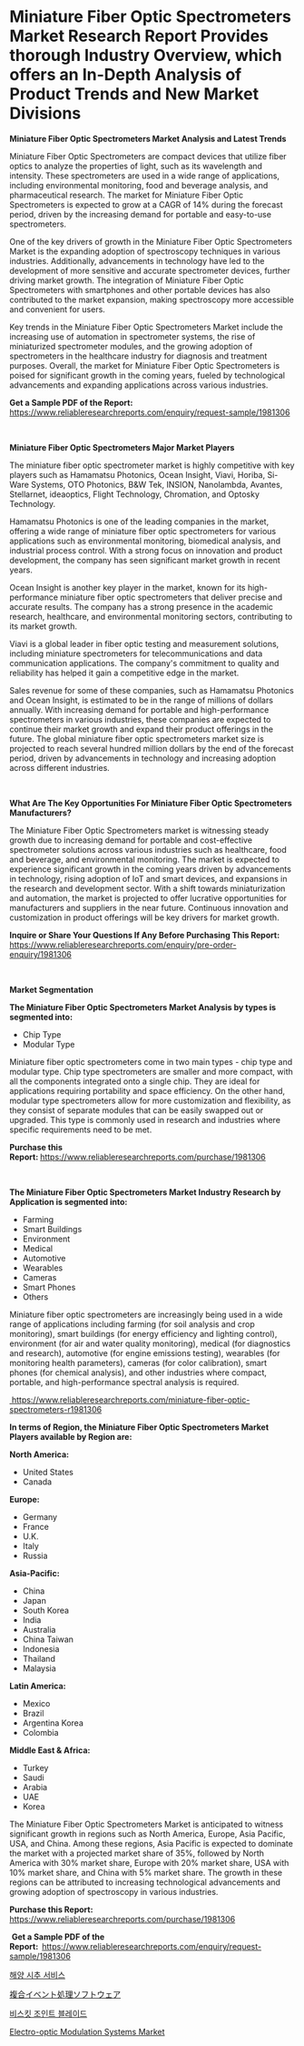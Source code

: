 <p><h1>Miniature Fiber Optic Spectrometers Market Research Report Provides thorough Industry Overview, which offers an In-Depth Analysis of Product Trends and New Market Divisions</h1></p><p><strong>Miniature Fiber Optic Spectrometers Market Analysis and Latest Trends</strong></p>
<p><p>Miniature Fiber Optic Spectrometers are compact devices that utilize fiber optics to analyze the properties of light, such as its wavelength and intensity. These spectrometers are used in a wide range of applications, including environmental monitoring, food and beverage analysis, and pharmaceutical research. The market for Miniature Fiber Optic Spectrometers is expected to grow at a CAGR of 14% during the forecast period, driven by the increasing demand for portable and easy-to-use spectrometers.</p><p>One of the key drivers of growth in the Miniature Fiber Optic Spectrometers Market is the expanding adoption of spectroscopy techniques in various industries. Additionally, advancements in technology have led to the development of more sensitive and accurate spectrometer devices, further driving market growth. The integration of Miniature Fiber Optic Spectrometers with smartphones and other portable devices has also contributed to the market expansion, making spectroscopy more accessible and convenient for users.</p><p>Key trends in the Miniature Fiber Optic Spectrometers Market include the increasing use of automation in spectrometer systems, the rise of miniaturized spectrometer modules, and the growing adoption of spectrometers in the healthcare industry for diagnosis and treatment purposes. Overall, the market for Miniature Fiber Optic Spectrometers is poised for significant growth in the coming years, fueled by technological advancements and expanding applications across various industries.</p></p>
<p><strong>Get a Sample PDF of the Report:&nbsp;</strong> <a href="https://www.reliableresearchreports.com/enquiry/request-sample/1981306">https://www.reliableresearchreports.com/enquiry/request-sample/1981306</a></p>
<p>&nbsp;</p>
<p><strong>Miniature Fiber Optic Spectrometers Major Market Players</strong></p>
<p><p>The miniature fiber optic spectrometer market is highly competitive with key players such as Hamamatsu Photonics, Ocean Insight, Viavi, Horiba, Si-Ware Systems, OTO Photonics, B&W Tek, INSION, Nanolambda, Avantes, Stellarnet, ideaoptics, Flight Technology, Chromation, and Optosky Technology.</p><p>Hamamatsu Photonics is one of the leading companies in the market, offering a wide range of miniature fiber optic spectrometers for various applications such as environmental monitoring, biomedical analysis, and industrial process control. With a strong focus on innovation and product development, the company has seen significant market growth in recent years.</p><p>Ocean Insight is another key player in the market, known for its high-performance miniature fiber optic spectrometers that deliver precise and accurate results. The company has a strong presence in the academic research, healthcare, and environmental monitoring sectors, contributing to its market growth.</p><p>Viavi is a global leader in fiber optic testing and measurement solutions, including miniature spectrometers for telecommunications and data communication applications. The company's commitment to quality and reliability has helped it gain a competitive edge in the market.</p><p>Sales revenue for some of these companies, such as Hamamatsu Photonics and Ocean Insight, is estimated to be in the range of millions of dollars annually. With increasing demand for portable and high-performance spectrometers in various industries, these companies are expected to continue their market growth and expand their product offerings in the future. The global miniature fiber optic spectrometers market size is projected to reach several hundred million dollars by the end of the forecast period, driven by advancements in technology and increasing adoption across different industries.</p></p>
<p>&nbsp;</p>
<p><strong>What Are The Key Opportunities For Miniature Fiber Optic Spectrometers Manufacturers?</strong></p>
<p><p>The Miniature Fiber Optic Spectrometers market is witnessing steady growth due to increasing demand for portable and cost-effective spectrometer solutions across various industries such as healthcare, food and beverage, and environmental monitoring. The market is expected to experience significant growth in the coming years driven by advancements in technology, rising adoption of IoT and smart devices, and expansions in the research and development sector. With a shift towards miniaturization and automation, the market is projected to offer lucrative opportunities for manufacturers and suppliers in the near future. Continuous innovation and customization in product offerings will be key drivers for market growth.</p></p>
<p><strong>Inquire or Share Your Questions If Any Before Purchasing This Report:</strong> <a href="https://www.reliableresearchreports.com/enquiry/pre-order-enquiry/1981306">https://www.reliableresearchreports.com/enquiry/pre-order-enquiry/1981306</a></p>
<p>&nbsp;</p>
<p><strong>Market Segmentation</strong></p>
<p><strong>The Miniature Fiber Optic Spectrometers Market Analysis by types is segmented into:</strong></p>
<p><ul><li>Chip Type</li><li>Modular Type</li></ul></p>
<p><p>Miniature fiber optic spectrometers come in two main types - chip type and modular type. Chip type spectrometers are smaller and more compact, with all the components integrated onto a single chip. They are ideal for applications requiring portability and space efficiency. On the other hand, modular type spectrometers allow for more customization and flexibility, as they consist of separate modules that can be easily swapped out or upgraded. This type is commonly used in research and industries where specific requirements need to be met.</p></p>
<p><strong>Purchase this Report:&nbsp;</strong><a href="https://www.reliableresearchreports.com/purchase/1981306">https://www.reliableresearchreports.com/purchase/1981306</a></p>
<p>&nbsp;</p>
<p><strong>The Miniature Fiber Optic Spectrometers Market Industry Research by Application is segmented into:</strong></p>
<p><ul><li>Farming</li><li>Smart Buildings</li><li>Environment</li><li>Medical</li><li>Automotive</li><li>Wearables</li><li>Cameras</li><li>Smart Phones</li><li>Others</li></ul></p>
<p><p>Miniature fiber optic spectrometers are increasingly being used in a wide range of applications including farming (for soil analysis and crop monitoring), smart buildings (for energy efficiency and lighting control), environment (for air and water quality monitoring), medical (for diagnostics and research), automotive (for engine emissions testing), wearables (for monitoring health parameters), cameras (for color calibration), smart phones (for chemical analysis), and other industries where compact, portable, and high-performance spectral analysis is required.</p></p>
<p><a href="https://www.reliableresearchreports.com/miniature-fiber-optic-spectrometers-r1981306">&nbsp;https://www.reliableresearchreports.com/miniature-fiber-optic-spectrometers-r1981306</a></p>
<p><strong>In terms of Region, the Miniature Fiber Optic Spectrometers Market Players available by Region are:</strong></p>
<p>
    <p> <strong> North America: </strong>
        <ul>
            <li>United States</li>
            <li>Canada</li>
        </ul>
        </p> 
    <p> <strong> Europe: </strong>
        <ul>
            <li>Germany</li>
            <li>France</li>
            <li>U.K.</li>
            <li>Italy</li>
            <li>Russia</li>
        </ul>
        </p> 
    <p> <strong> Asia-Pacific: </strong>
        <ul>
            <li>China</li>
            <li>Japan</li>
            <li>South Korea</li>
            <li>India</li>
            <li>Australia</li>
            <li>China Taiwan</li>
            <li>Indonesia</li>
            <li>Thailand</li>
            <li>Malaysia</li>
        </ul>
        </p> 
    <p> <strong> Latin America: </strong>
        <ul>
            <li>Mexico</li>
            <li>Brazil</li>
            <li>Argentina Korea</li>
            <li>Colombia</li>
        </ul>
        </p> 
    <p> <strong> Middle East & Africa: </strong>
        <ul>
            <li>Turkey</li>
            <li>Saudi</li>
            <li>Arabia</li>
            <li>UAE</li>
            <li>Korea</li>
        </ul>
    </p>
    </p>
<p><p>The Miniature Fiber Optic Spectrometers Market is anticipated to witness significant growth in regions such as North America, Europe, Asia Pacific, USA, and China. Among these regions, Asia Pacific is expected to dominate the market with a projected market share of 35%, followed by North America with 30% market share, Europe with 20% market share, USA with 10% market share, and China with 5% market share. The growth in these regions can be attributed to increasing technological advancements and growing adoption of spectroscopy in various industries.</p></p>
<p><strong>Purchase this Report: </strong><a href="https://www.reliableresearchreports.com/purchase/1981306">https://www.reliableresearchreports.com/purchase/1981306</a></p>
<p>&nbsp;<strong>Get a Sample PDF of the Report:&nbsp;&nbsp;</strong><a href="https://www.reliableresearchreports.com/enquiry/request-sample/1981306">https://www.reliableresearchreports.com/enquiry/request-sample/1981306</a></p>
<p><strong></strong></p>
<p><p><a href="https://medium.com/@angelitahessel2022/%ED%95%B4%EC%96%91-%EC%A0%95%EB%B0%80-%ED%83%90%EC%82%AC-%EC%84%9C%EB%B9%84%EC%8A%A4-%EC%8B%9C%EC%9E%A5-%EB%B6%84%EC%84%9D-%EA%B8%80%EB%A1%9C%EB%B2%8C-%EC%82%B0%EC%97%85-%EC%A0%84%EB%A7%9D-%EB%B0%8F-%EC%98%88%EC%B8%A1-2024%EB%85%84%EB%B6%80%ED%84%B0-2031%EB%85%84-2235ff2e5369">해양 시추 서비스</a></p><p><a href="https://github.com/mohamedbakry57/Market-Research-Report-List-3/blob/main/347305645487.md">複合イベント処理ソフトウェア</a></p><p><a href="https://medium.com/@fosterfahey1971/%EB%B9%84%EC%8A%A4%ED%82%B7-%EC%A1%B0%EC%9D%B8%ED%84%B0-%EB%B8%94%EB%A0%88%EC%9D%B4%EB%93%9C-%EC%8B%9C%EC%9E%A5-2031%EB%85%84%EA%B9%8C%EC%A7%80%EC%9D%98-%ED%8A%B8%EB%A0%8C%EB%93%9C-%EC%98%88%EC%B8%A1-%EB%B0%8F-%EA%B2%BD%EC%9F%81-%EB%B6%84%EC%84%9D-a3732b1ef132">비스킷 조인트 블레이드</a></p><p><a href="https://github.com/RoccoManning/Market-Research-Report-List-4/blob/main/electro-optic-modulation-systems-market.md">Electro-optic Modulation Systems Market</a></p></p>